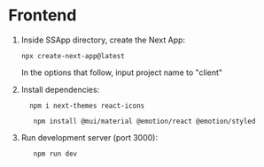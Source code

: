 # Frontend
1) Inside SSApp directory, create the Next App:
   ```shell
   npx create-next-app@latest
   ```
   In the options that follow, input project name to "client"
   
2) Install dependencies:
    ```shell
      npm i next-themes react-icons  
    ```
    
    ```shell
       npm install @mui/material @emotion/react @emotion/styled
    ```
3) Run development server (port 3000):
   ```shell
      npm run dev
   ```
